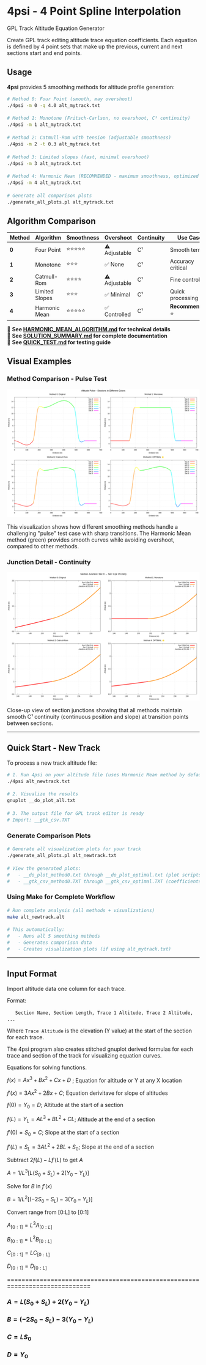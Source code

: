 # 4psi - 4 Point Spline Interpolation

GPL Track Altitude Equation Generator

Create GPL track editing altitude trace equation coefficients. Each equation is defined by 4 point sets that make up the previous, current and next sections start and end points.

## Usage

**4psi** provides 5 smoothing methods for altitude profile generation:

```bash
# Method 0: Four Point (smooth, may overshoot)
./4psi -m 0 -q 4.0 alt_mytrack.txt

# Method 1: Monotone (Fritsch-Carlson, no overshoot, C¹ continuity)
./4psi -m 1 alt_mytrack.txt

# Method 2: Catmull-Rom with tension (adjustable smoothness)
./4psi -m 2 -t 0.3 alt_mytrack.txt

# Method 3: Limited slopes (fast, minimal overshoot)
./4psi -m 3 alt_mytrack.txt

# Method 4: Harmonic Mean (RECOMMENDED - maximum smoothness, optimized overshoot, C¹ continuity)
./4psi -m 4 alt_mytrack.txt

# Generate all comparison plots
./generate_all_plots.pl alt_mytrack.txt
```

## Algorithm Comparison

| Method | Algorithm | Smoothness | Overshoot | Continuity | Use Case |
|--------|-----------|-----------|-----------|------------|----------|
| **0** | Four Point | ⭐⭐⭐⭐⭐ | ⚠️ Adjustable | C¹ | Smooth terrain |
| **1** | Monotone | ⭐⭐⭐ | ✅ None | C¹ | Accuracy critical |
| **2** | Catmull-Rom | ⭐⭐⭐⭐ | ⚠️ Adjustable | C¹ | Fine control |
| **3** | Limited Slopes | ⭐⭐⭐ | ✅ Minimal | C¹ | Quick processing |
| **4** | Harmonic Mean | ⭐⭐⭐⭐⭐ | ✅ Controlled | C¹ | **Recommended** ⭐ |

📖 **See [HARMONIC_MEAN_ALGORITHM.md](HARMONIC_MEAN_ALGORITHM.md) for technical details**  
📖 **See [SOLUTION_SUMMARY.md](SOLUTION_SUMMARY.md) for complete documentation**  
📖 **See [QUICK_TEST.md](QUICK_TEST.md) for testing guide**

## Visual Examples

### Method Comparison - Pulse Test

![Pulse Sections Comparison](pulse_sections.png)

This visualization shows how different smoothing methods handle a challenging "pulse" test case with sharp transitions. The Harmonic Mean method (green) provides smooth curves while avoiding overshoot, compared to other methods.

### Junction Detail - Continuity

![Junction Zoom](zoom_junction.png)

Close-up view of section junctions showing that all methods maintain smooth C¹ continuity (continuous position and slope) at transition points between sections.

---

## Quick Start - New Track

To process a new track altitude file:

```bash
# 1. Run 4psi on your altitude file (uses Harmonic Mean method by default)
./4psi alt_newtrack.txt

# 2. Visualize the results
gnuplot __do_plot_all.txt

# 3. The output file for GPL track editor is ready
# Import: __gtk_csv.TXT
```

### Generate Comparison Plots

```bash
# Generate all visualization plots for your track
./generate_all_plots.pl alt_newtrack.txt

# View the generated plots:
#   - __do_plot_method0.txt through __do_plot_optimal.txt (plot scripts)
#   - __gtk_csv_method0.TXT through __gtk_csv_optimal.TXT (coefficients)
```

### Using Make for Complete Workflow

```bash
# Run complete analysis (all methods + visualizations)
make alt_newtrack.alt

# This automatically:
#   - Runs all 5 smoothing methods
#   - Generates comparison data
#   - Creates visualization plots (if using alt_mytrack.txt)
```

---

## Input Format

Import altitude data one column for each trace.

Format:

`   Section Name, Section Length, Trace 1 Altitude, Trace 2 Altitude, ...`

Where `Trace Altitude` is the elevation (Y value) at the start of the section for each trace.

The 4psi program also creates stitched gnuplot derived formulas for each trace and section of the track for visualizing equation curves. 


Equations for solving functions. 

$f(x) = Ax^3 + Bx^2 + Cx + D$ ; Equation for altitude or Y at any X location

$f'(x) = 3Ax^2 + 2Bx + C$;  Equation derivitave for slope of altitudes

$f(0) = Y_0 = D$;  Altitude at the start of a section

$f(L) = Y_L = AL^3 + BL^2 + CL$;  Altitude at the end of a section

$f'(0) = S_0 = C$;  Slope at the start of a section

$f'(L) = S_L = 3AL^2 + 2BL + S_0$;   Slope at the end of a section


Subtract $2f(L) - Lf'(L)$ to get $A$

$A = 1/L^3 [L(S_0 + S_L) + 2(Y_0 - Y_L)]$

Solve for $B$ in $f'(x)$

$B = 1/L^2 [(-2S_0 - S_L) - 3(Y_0 - Y_L)]$


Convert range from [0:L] to [0:1]

$A_{[0:1]} = L^3 A_{[0:L]}$

$B_{[0:1]} = L^2 B_{[0:L]}$

$C_{[0:1]} = L C_{[0:L]}$

$D_{[0:1]} = D_{[0:L]}$


**============================================================================**


### **$A = L(S_0 + S_L) + 2(Y_0 - Y_L)$**

### **$B = (-2S_0 - S_L) - 3(Y_0 - Y_L)$**

### **$C = LS_0$**

### **$D = Y_0$**


